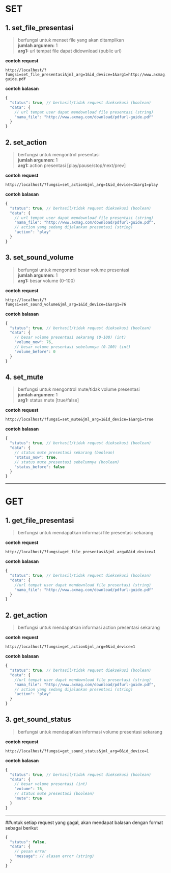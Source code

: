 
# SET
## 1. set_file_presentasi
>berfungsi untuk menset file yang akan ditampilkan  
>**jumlah argumen:** 1  
>**arg1:** url tempat file dapat didownload (public url)

**contoh request**
```
http://localhost/?fungsi=set_file_presentasi&jml_arg=1&id_device=1&arg1=http://www.axmag.com/download/pdfurl-guide.pdf
```

**contoh balasan**
```javascript
{
  "status": true, // berhasil/tidak request dieksekusi (boolean)
  "data": {
    // url tempat user dapat mendownload file presentasi (string)
    "nama_file": "http://www.axmag.com/download/pdfurl-guide.pdf"
  }
}
```

## 2. set_action
>berfungsi untuk mengontrol presentasi  
>**jumlah argumen:** 1  
>**arg1:** action presentasi [play/pause/stop/next/prev]

**contoh request**
```
http://localhost/?fungsi=set_action&jml_arg=1&id_device=1&arg1=play
```

**contoh balasan**
```javascript
{
  "status": true, // berhasil/tidak request dieksekusi (boolean)
  "data": {
    // url tempat user dapat mendownload file presentasi (string)
    "nama_file": "http://www.axmag.com/download/pdfurl-guide.pdf",
    // action yang sedang dijalankan presentasi (string)
    "action": "play"
  }
}
```

## 3. set_sound_volume
>berfungsi untuk mengontrol besar volume presentasi  
>**jumlah argumen:** 1  
>**arg1:** besar volume (0-100)

**contoh request**
```
http://localhost/?fungsi=set_sound_volume&jml_arg=1&id_device=1&arg1=76
```

**contoh balasan**
```javascript
{
  "status": true, // berhasil/tidak request dieksekusi (boolean)
  "data": {
    // besar volume presentasi sekarang (0-100) (int)
    "volume_now": 76,
    // besar volume presentasi sebelumnya (0-100) (int)
    "volume_before": 0
  }
}
```

## 4. set_mute
>berfungsi untuk mengontrol mute/tidak volume presentasi  
>**jumlah argumen:** 1  
>**arg1:** status mute [true/false]

**contoh request**
```
http://localhost/?fungsi=set_mute&jml_arg=1&id_device=1&arg1=true
```

**contoh balasan**
```javascript
{
  "status": true, // berhasil/tidak request dieksekusi (boolean)
  "data": {
    // status mute presentasi sekarang (boolean)
    "status_now": true,
    // status mute presentasi sebelumnya (boolean)
    "status_before": false
  }
}
```
---
# GET
## 1. get_file_presentasi
>berfungsi untuk mendapatkan informasi file presentasi sekarang  

**contoh request**
```
http://localhost/?fungsi=get_file_presentasi&jml_arg=0&id_device=1
```

**contoh balasan**
```javascript
{
  "status": true, // berhasil/tidak request dieksekusi (boolean)
  "data": {
    //url tempat user dapat mendownload file presentasi (string)
    "nama_file": "http://www.axmag.com/download/pdfurl-guide.pdf"
  }
}
```

## 2. get_action
>berfungsi untuk mendapatkan informasi action presentasi sekarang  

**contoh request**
```
http://localhost/?fungsi=get_action&jml_arg=0&id_device=1
```

**contoh balasan**
```javascript
{
  "status": true, // berhasil/tidak request dieksekusi (boolean)
  "data": {
    //url tempat user dapat mendownload file presentasi (string)
    "nama_file": "http://www.axmag.com/download/pdfurl-guide.pdf",
    // action yang sedang dijalankan presentasi (string)
    "action": "play"
  }
}
```

## 3. get_sound_status
>berfungsi untuk mendapatkan informasi volume presentasi sekarang  

**contoh request**
```
http://localhost/?fungsi=get_sound_status&jml_arg=0&id_device=1
```

**contoh balasan**
```javascript
{
  "status": true, // berhasil/tidak request dieksekusi (boolean)
  "data": {
    // besar volume presentasi (int)
    "volume": 76,
    // status mute presentasi (boolean)
    "mute": true
  }
}
```
---
##untuk setiap request yang gagal, akan mendapat balasan dengan format sebagai berikut
```javascript
{
  "status": false,
  "data": {
    // pesan error
    "message": // alasan error (string)
  }
}
```

